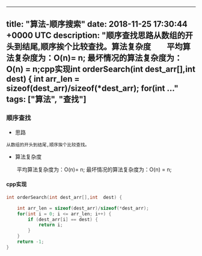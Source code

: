 
---
title: "算法-顺序搜索"
date: 2018-11-25 17:30:44 +0000 UTC
description: "顺序查找思路从数组的开头到结尾,顺序挨个比较查找。算法复杂度    平均算法复杂度为：O(n)= n; 最坏情况的算法复杂度为：O(n) = n;cpp实现int orderSearch(int dest_arr[],int  dest) {    int arr_len = sizeof(dest_arr)/sizeof(*dest_arr);    for(int ..."
tags: ["算法", "查找"]
---
### 顺序查找

+ 思路

```
从数组的开头到结尾,顺序挨个比较查找。
```

+ 算法复杂度

&ensp;&ensp;&ensp;&ensp;平均算法复杂度为：O(n)= n; 最坏情况的算法复杂度为：O(n) = n;

#### cpp实现

```cpp
int orderSearch(int dest_arr[],int  dest) {

    int arr_len = sizeof(dest_arr)/sizeof(*dest_arr);
    for(int i = 0; i <= arr_len; i++) {
        if (dest_arr[i] == dest) {
            return i;
        }
    }
    return -1;
}
```

